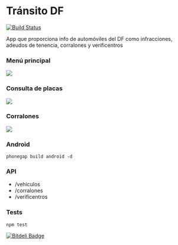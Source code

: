 Tránsito DF
===========

[![Build Status](https://travis-ci.org/mandroslabs/transito-df.svg)](https://travis-ci.org/mandroslabs/transito-df)

App que proporciona info de automóviles del DF como infracciones, adeudos de tenencia, corralones y verificentros

### Menú principal
<img src="https://raw.githubusercontent.com/mandroslabs/transito-df/master/doc/1.png">

### Consulta de placas
<img src="https://raw.githubusercontent.com/mandroslabs/transito-df/master/doc/2.png">

### Corralones
<img src="https://raw.githubusercontent.com/mandroslabs/transito-df/master/doc/3.png">

### Android

```phonegap build android -d```

### API

- /vehiculos
- /corralones
- /verificentros

### Tests

```npm test```



[![Bitdeli Badge](https://d2weczhvl823v0.cloudfront.net/ivansabik/transito-cdmx/trend.png)](https://bitdeli.com/free "Bitdeli Badge")

